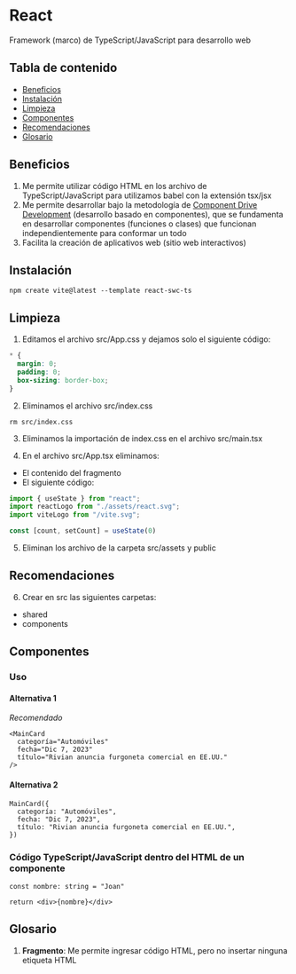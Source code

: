 # React

Framework (marco) de TypeScript/JavaScript para desarrollo web

## Tabla de contenido

- [Beneficios](#beneficios)
- [Instalación](#instalación)
- [Limpieza](#limpieza)
- [Componentes](#componentes)
- [Recomendaciones](#recomendaciones)
- [Glosario](#glosario)

## Beneficios

1. Me permite utilizar código HTML en los archivo de TypeScript/JavaScript para utilizamos babel con la extensión tsx/jsx
2. Me permite desarrollar bajo la metodología de [Component Drive Development](https://www.componentdriven.org/) (desarrollo basado en componentes), que se fundamenta en desarrollar componentes (funciones o clases) que funcionan independientemente para conformar un todo
3. Facilita la creación de aplicativos web (sitio web interactivos)

## Instalación

```shell
npm create vite@latest --template react-swc-ts
```

## Limpieza

1. Editamos el archivo src/App.css y dejamos solo el siguiente código:

```css
* {
  margin: 0;
  padding: 0;
  box-sizing: border-box;
}
```

2. Eliminamos el archivo src/index.css

```shell
rm src/index.css
```

3. Eliminamos la importación de index.css en el archivo src/main.tsx

4. En el archivo src/App.tsx eliminamos:

- El contenido del fragmento
- El siguiente código:

```JavaScript
import { useState } from "react";
import reactLogo from "./assets/react.svg";
import viteLogo from "/vite.svg";

const [count, setCount] = useState(0)
```

5. Eliminan los archivo de la carpeta src/assets y public

## Recomendaciones

6. Crear en src las siguientes carpetas:

- shared
- components

## Componentes

### Uso

#### Alternativa 1

*Recomendado*

```tsx
<MainCard
  categoría="Automóviles"
  fecha="Dic 7, 2023"
  título="Rivian anuncia furgoneta comercial en EE.UU."
/>
```

#### Alternativa 2

```tsx
MainCard({
  categoría: "Automóviles",
  fecha: "Dic 7, 2023",
  título: "Rivian anuncia furgoneta comercial en EE.UU.",
})
```

### Código TypeScript/JavaScript dentro del HTML de un componente

```tsx
const nombre: string = "Joan"

return <div>{nombre}</div>
```

## Glosario

1. **Fragmento**: Me permite ingresar código HTML, pero no insertar ninguna etiqueta HTML

